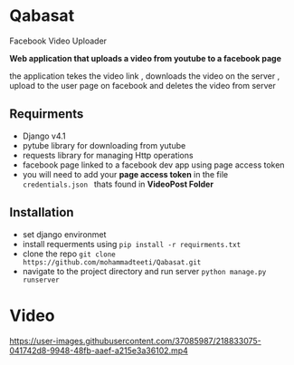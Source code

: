 # Qabasat
Facebook Video Uploader

 __Web application that uploads a video from youtube to a facebook page__

the application tekes the video link , downloads the video on the server , upload to the user page on facebook and deletes the video from server
## Requirments 
  * Django v4.1 
  * pytube library for downloading from yutube
  * requests library for managing Http operations
  * facebook page linked to a facebook dev app using page access token
  * you will need to add your __page access token__ in the file  `credentials.json ` thats found in __VideoPost Folder__
## Installation 
  * set django environmet 
  * install requerments using ` pip install -r requirments.txt `
  * clone the repo `git clone https://github.com/mohammadteeti/Qabasat.git `
  * navigate to the project directory and run server `python manage.py runserver `
  
 # Video
 
https://user-images.githubusercontent.com/37085987/218833075-041742d8-9948-48fb-aaef-a215e3a36102.mp4

